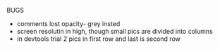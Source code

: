 BUGS

- comments lost opacity- grey insted
- screen resolutin in high, though small pics are divided into columns
- in devtools trial 2 pics in first row and last is second row
